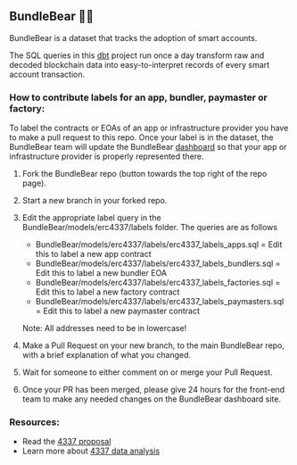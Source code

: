## BundleBear 🐻✨

BundleBear is a dataset that tracks the adoption of smart accounts.

The SQL queries in this [dbt](https://docs.getdbt.com/docs/introduction) project run once a day transform raw and decoded blockchain data into easy-to-interpret records of every smart account transaction.

### How to contribute labels for an app, bundler, paymaster or factory:

To label the contracts or EOAs of an app or infrastructure provider you have to make a pull request to this repo. Once your label is in the dataset, the BundleBear team will update the BundleBear [dashboard](https://www.bundlebear.com/overview/all) so that your app or infrastructure provider is properly represented there.

1. Fork the BundleBear repo (button towards the top right of the repo page).

2. Start a new branch in your forked repo.

3. Edit the appropriate label query in the BundleBear/models/erc4337/labels folder. The queries are as follows

    - BundleBear/models/erc4337/labels/erc4337_labels_apps.sql = Edit this to label a new app contract
    - BundleBear/models/erc4337/labels/erc4337_labels_bundlers.sql = Edit this to label a new bundler EOA
    - BundleBear/models/erc4337/labels/erc4337_labels_factories.sql = Edit this to label a new factory contract
    - BundleBear/models/erc4337/labels/erc4337_labels_paymasters.sql = Edit this to label a new paymaster contract

    Note: All addresses need to be in lowercase!

4. Make a Pull Request on your new branch, to the main BundleBear repo, with a brief explanation of what you changed.

5. Wait for someone to either comment on or merge your Pull Request. 

6. Once your PR has been merged, please give 24 hours for the front-end team to make any needed changes on the BundleBear dashboard site.

### Resources:
- Read the [4337 proposal](https://eips.ethereum.org/EIPS/eip-4337)
- Learn more about [4337 data analysis](https://docs.getdbt.com/docs/introduction)
